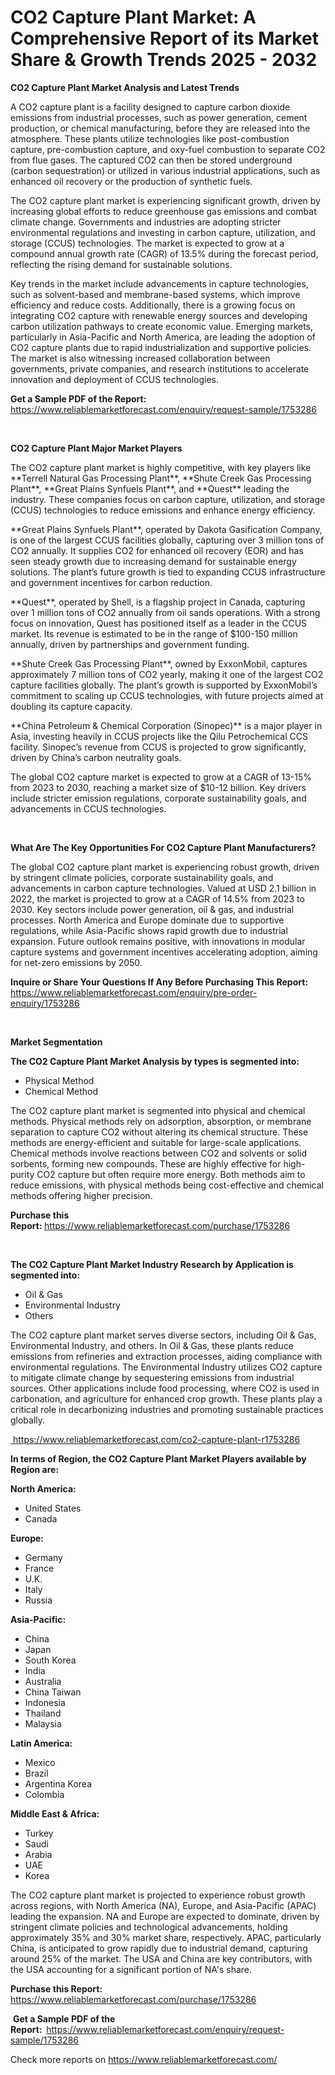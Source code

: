 <p><h1>CO2 Capture Plant Market: A Comprehensive Report of its Market Share & Growth Trends 2025 - 2032</h1></p><p><strong>CO2 Capture Plant Market Analysis and Latest Trends</strong></p>
<p><p>A CO2 capture plant is a facility designed to capture carbon dioxide emissions from industrial processes, such as power generation, cement production, or chemical manufacturing, before they are released into the atmosphere. These plants utilize technologies like post-combustion capture, pre-combustion capture, and oxy-fuel combustion to separate CO2 from flue gases. The captured CO2 can then be stored underground (carbon sequestration) or utilized in various industrial applications, such as enhanced oil recovery or the production of synthetic fuels.</p><p>The CO2 capture plant market is experiencing significant growth, driven by increasing global efforts to reduce greenhouse gas emissions and combat climate change. Governments and industries are adopting stricter environmental regulations and investing in carbon capture, utilization, and storage (CCUS) technologies. The market is expected to grow at a compound annual growth rate (CAGR) of 13.5% during the forecast period, reflecting the rising demand for sustainable solutions.</p><p>Key trends in the market include advancements in capture technologies, such as solvent-based and membrane-based systems, which improve efficiency and reduce costs. Additionally, there is a growing focus on integrating CO2 capture with renewable energy sources and developing carbon utilization pathways to create economic value. Emerging markets, particularly in Asia-Pacific and North America, are leading the adoption of CO2 capture plants due to rapid industrialization and supportive policies. The market is also witnessing increased collaboration between governments, private companies, and research institutions to accelerate innovation and deployment of CCUS technologies.</p></p>
<p><strong>Get a Sample PDF of the Report:&nbsp;</strong> <a href="https://www.reliablemarketforecast.com/enquiry/request-sample/1753286?utm_campaign=1167&utm_medium=2&utm_source=Github&utm_content=ia&utm_term=26012025&utm_id=co2-capture-plant">https://www.reliablemarketforecast.com/enquiry/request-sample/1753286</a></p>
<p>&nbsp;</p>
<p><strong>CO2 Capture Plant Major Market Players</strong></p>
<p><p>The CO2 capture plant market is highly competitive, with key players like **Terrell Natural Gas Processing Plant**, **Shute Creek Gas Processing Plant**, **Great Plains Synfuels Plant**, and **Quest** leading the industry. These companies focus on carbon capture, utilization, and storage (CCUS) technologies to reduce emissions and enhance energy efficiency.</p><p>**Great Plains Synfuels Plant**, operated by Dakota Gasification Company, is one of the largest CCUS facilities globally, capturing over 3 million tons of CO2 annually. It supplies CO2 for enhanced oil recovery (EOR) and has seen steady growth due to increasing demand for sustainable energy solutions. The plant’s future growth is tied to expanding CCUS infrastructure and government incentives for carbon reduction.</p><p>**Quest**, operated by Shell, is a flagship project in Canada, capturing over 1 million tons of CO2 annually from oil sands operations. With a strong focus on innovation, Quest has positioned itself as a leader in the CCUS market. Its revenue is estimated to be in the range of $100-150 million annually, driven by partnerships and government funding.</p><p>**Shute Creek Gas Processing Plant**, owned by ExxonMobil, captures approximately 7 million tons of CO2 yearly, making it one of the largest CO2 capture facilities globally. The plant’s growth is supported by ExxonMobil’s commitment to scaling up CCUS technologies, with future projects aimed at doubling its capture capacity.</p><p>**China Petroleum & Chemical Corporation (Sinopec)** is a major player in Asia, investing heavily in CCUS projects like the Qilu Petrochemical CCS facility. Sinopec’s revenue from CCUS is projected to grow significantly, driven by China’s carbon neutrality goals.</p><p>The global CO2 capture market is expected to grow at a CAGR of 13-15% from 2023 to 2030, reaching a market size of $10-12 billion. Key drivers include stricter emission regulations, corporate sustainability goals, and advancements in CCUS technologies.</p></p>
<p>&nbsp;</p>
<p><strong>What Are The Key Opportunities For CO2 Capture Plant Manufacturers?</strong></p>
<p><p>The global CO2 capture plant market is experiencing robust growth, driven by stringent climate policies, corporate sustainability goals, and advancements in carbon capture technologies. Valued at USD 2.1 billion in 2022, the market is projected to grow at a CAGR of 14.5% from 2023 to 2030. Key sectors include power generation, oil & gas, and industrial processes. North America and Europe dominate due to supportive regulations, while Asia-Pacific shows rapid growth due to industrial expansion. Future outlook remains positive, with innovations in modular capture systems and government incentives accelerating adoption, aiming for net-zero emissions by 2050.</p></p>
<p><strong>Inquire or Share Your Questions If Any Before Purchasing This Report:</strong> <a href="https://www.reliablemarketforecast.com/enquiry/pre-order-enquiry/1753286?utm_campaign=1167&utm_medium=2&utm_source=Github&utm_content=ia&utm_term=26012025&utm_id=co2-capture-plant">https://www.reliablemarketforecast.com/enquiry/pre-order-enquiry/1753286</a></p>
<p>&nbsp;</p>
<p><strong>Market Segmentation</strong></p>
<p><strong>The CO2 Capture Plant Market Analysis by types is segmented into:</strong></p>
<p><ul><li>Physical Method</li><li>Chemical Method</li></ul></p>
<p><p>The CO2 capture plant market is segmented into physical and chemical methods. Physical methods rely on adsorption, absorption, or membrane separation to capture CO2 without altering its chemical structure. These methods are energy-efficient and suitable for large-scale applications. Chemical methods involve reactions between CO2 and solvents or solid sorbents, forming new compounds. These are highly effective for high-purity CO2 capture but often require more energy. Both methods aim to reduce emissions, with physical methods being cost-effective and chemical methods offering higher precision.</p></p>
<p><strong>Purchase this Report:&nbsp;</strong><a href="https://www.reliablemarketforecast.com/purchase/1753286?utm_campaign=1167&utm_medium=2&utm_source=Github&utm_content=ia&utm_term=26012025&utm_id=co2-capture-plant">https://www.reliablemarketforecast.com/purchase/1753286</a></p>
<p>&nbsp;</p>
<p><strong>The CO2 Capture Plant Market Industry Research by Application is segmented into:</strong></p>
<p><ul><li>Oil & Gas</li><li>Environmental Industry</li><li>Others</li></ul></p>
<p><p>The CO2 capture plant market serves diverse sectors, including Oil & Gas, Environmental Industry, and others. In Oil & Gas, these plants reduce emissions from refineries and extraction processes, aiding compliance with environmental regulations. The Environmental Industry utilizes CO2 capture to mitigate climate change by sequestering emissions from industrial sources. Other applications include food processing, where CO2 is used in carbonation, and agriculture for enhanced crop growth. These plants play a critical role in decarbonizing industries and promoting sustainable practices globally.</p></p>
<p><a href="https://www.reliablemarketforecast.com/co2-capture-plant-r1753286?utm_campaign=1167&utm_medium=2&utm_source=Github&utm_content=ia&utm_term=26012025&utm_id=co2-capture-plant">&nbsp;https://www.reliablemarketforecast.com/co2-capture-plant-r1753286</a></p>
<p><strong>In terms of Region, the CO2 Capture Plant Market Players available by Region are:</strong></p>
<p>
    <p> <strong> North America: </strong>
        <ul>
            <li>United States</li>
            <li>Canada</li>
        </ul>
        </p> 
    <p> <strong> Europe: </strong>
        <ul>
            <li>Germany</li>
            <li>France</li>
            <li>U.K.</li>
            <li>Italy</li>
            <li>Russia</li>
        </ul>
        </p> 
    <p> <strong> Asia-Pacific: </strong>
        <ul>
            <li>China</li>
            <li>Japan</li>
            <li>South Korea</li>
            <li>India</li>
            <li>Australia</li>
            <li>China Taiwan</li>
            <li>Indonesia</li>
            <li>Thailand</li>
            <li>Malaysia</li>
        </ul>
        </p> 
    <p> <strong> Latin America: </strong>
        <ul>
            <li>Mexico</li>
            <li>Brazil</li>
            <li>Argentina Korea</li>
            <li>Colombia</li>
        </ul>
        </p> 
    <p> <strong> Middle East & Africa: </strong>
        <ul>
            <li>Turkey</li>
            <li>Saudi</li>
            <li>Arabia</li>
            <li>UAE</li>
            <li>Korea</li>
        </ul>
    </p>
    </p>
<p><p>The CO2 capture plant market is projected to experience robust growth across regions, with North America (NA), Europe, and Asia-Pacific (APAC) leading the expansion. NA and Europe are expected to dominate, driven by stringent climate policies and technological advancements, holding approximately 35% and 30% market share, respectively. APAC, particularly China, is anticipated to grow rapidly due to industrial demand, capturing around 25% of the market. The USA and China are key contributors, with the USA accounting for a significant portion of NA's share.</p></p>
<p><strong>Purchase this Report: </strong><a href="https://www.reliablemarketforecast.com/purchase/1753286?utm_campaign=1167&utm_medium=2&utm_source=Github&utm_content=ia&utm_term=26012025&utm_id=co2-capture-plant">https://www.reliablemarketforecast.com/purchase/1753286</a></p>
<p>&nbsp;<strong>Get a Sample PDF of the Report:&nbsp;&nbsp;</strong><a href="https://www.reliablemarketforecast.com/enquiry/request-sample/1753286?utm_campaign=1167&utm_medium=2&utm_source=Github&utm_content=ia&utm_term=26012025&utm_id=co2-capture-plant">https://www.reliablemarketforecast.com/enquiry/request-sample/1753286</a></p>
<p><strong></strong></p>
<p>Check more reports on <a href="https://www.reliablemarketforecast.com/?utm_campaign=1167&utm_medium=2&utm_source=Github&utm_content=ia&utm_term=26012025&utm_id=co2-capture-plant">https://www.reliablemarketforecast.com/</a></p>